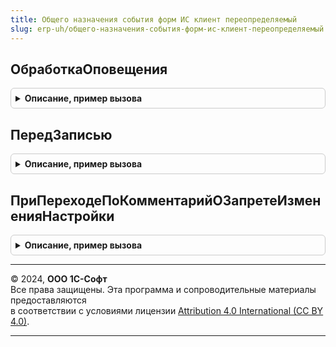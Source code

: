 ```yaml
---
title: Общего назначения события форм ИС клиент переопределяемый
slug: erp-uh/общего-назначения-события-форм-ис-клиент-переопределяемый
---
```



## ОбработкаОповещения
<details style="margin: 1em 0; padding: 0.5em; border: 1px solid #ccc; border-radius: 6px;">

<summary style="font-weight: bold; cursor: pointer;">Описание, пример вызова</summary>

```bsl

// Вызывается во всех созданных формах при вызове метода Оповестить.
//
// Параметры:
//  Форма      - ФормаКлиентскогоПриложения - оповещаемая форма,
//  ИмяСобытия - Строка           - имя события,
//  Параметр   - Произвольный     - параметр сообщения. Могут быть переданы любые необходимые данные,
//  Источник   - Произвольный     - источник события.
Процедура ОбработкаОповещения(Форма, ИмяСобытия, Параметр, Источник) Экспорт
```

Пример вызова
```bsl
ОбщегоНазначенияСобытияФормИСКлиентПереопределяемый.ОбработкаОповещения(Форма, ИмяСобытия, Параметр, Источник) 
```
</details>

## ПередЗаписью
<details style="margin: 1em 0; padding: 0.5em; border: 1px solid #ccc; border-radius: 6px;">

<summary style="font-weight: bold; cursor: pointer;">Описание, пример вызова</summary>

```bsl

// Возникает на клиенте перед выполнением записи объекта из формы.
//
// Параметры:
//  Форма           - ФормаКлиентскогоПриложения - форма записываемого объекта,
//  Отказ           - Булево           - признак отказа от записи,
//  ПараметрыЗаписи - Структура        - структура, содержащая параметры записи.
Процедура ПередЗаписью(Форма, Отказ, ПараметрыЗаписи) Экспорт
```

Пример вызова
```bsl
ОбщегоНазначенияСобытияФормИСКлиентПереопределяемый.ПередЗаписью(Форма, Отказ, ПараметрыЗаписи) 
```
</details>

## ПриПереходеПоКомментарийОЗапретеИзмененияНастройки
<details style="margin: 1em 0; padding: 0.5em; border: 1px solid #ccc; border-radius: 6px;">

<summary style="font-weight: bold; cursor: pointer;">Описание, пример вызова</summary>

```bsl

// Устанавливается имя открываемой формы.
//
// Параметры:
//  ИмяФормыНастройкиИСМП - Строка - Имя формы, которые необходимо открыть
Процедура ПриПереходеПоКомментарийОЗапретеИзмененияНастройки(ИмяФормыНастройкиИСМП) Экспорт
```

Пример вызова
```bsl
ОбщегоНазначенияСобытияФормИСКлиентПереопределяемый.ПриПереходеПоКомментарийОЗапретеИзмененияНастройки(ИмяФормыНастройкиИСМП) 
```
</details>

---

© 2024, **ООО 1С-Софт**  
Все права защищены. Эта программа и сопроводительные материалы предоставляются  
в соответствии с условиями лицензии [Attribution 4.0 International (CC BY 4.0)](https://creativecommons.org/licenses/by/4.0/legalcode).

---
